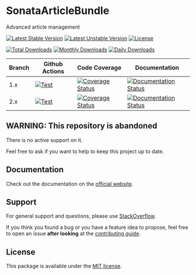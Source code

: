 <!--
DO NOT EDIT THIS FILE!

It's auto-generated by sonata-project/dev-kit package.
-->

# SonataArticleBundle

Advanced article management

[![Latest Stable Version](https://poser.pugx.org/sonata-project/article-bundle/v/stable)](https://packagist.org/packages/sonata-project/article-bundle)
[![Latest Unstable Version](https://poser.pugx.org/sonata-project/article-bundle/v/unstable)](https://packagist.org/packages/sonata-project/article-bundle)
[![License](https://poser.pugx.org/sonata-project/article-bundle/license)](https://packagist.org/packages/sonata-project/article-bundle)

[![Total Downloads](https://poser.pugx.org/sonata-project/article-bundle/downloads)](https://packagist.org/packages/sonata-project/article-bundle)
[![Monthly Downloads](https://poser.pugx.org/sonata-project/article-bundle/d/monthly)](https://packagist.org/packages/sonata-project/article-bundle)
[![Daily Downloads](https://poser.pugx.org/sonata-project/article-bundle/d/daily)](https://packagist.org/packages/sonata-project/article-bundle)

Branch | Github Actions | Code Coverage | Documentation |
------ | -------------- | ------------- | ------------- |
1.x | [![Test][test_stable_badge]][test_stable_link] | [![Coverage Status][coverage_stable_badge]][coverage_stable_link] | [![Documentation Status][documentation_stable_badge]][documentation_stable_link] |
2.x | [![Test][test_unstable_badge]][test_unstable_link] | [![Coverage Status][coverage_unstable_badge]][coverage_unstable_link] | [![Documentation Status][documentation_unstable_badge]][documentation_unstable_link] |

## WARNING: This repository is abandoned

There is no active support on it.

Feel free to ask if you want to help to keep this project up to date.

## Documentation

Check out the documentation on the [official website](https://docs.sonata-project.org/projects/SonataArticleBundle).

## Support

For general support and questions, please use [StackOverflow](http://stackoverflow.com/questions/tagged/sonata).

If you think you found a bug or you have a feature idea to propose, feel free to open an issue
**after looking** at the [contributing guide](CONTRIBUTING.md).

## License

This package is available under the [MIT license](LICENSE).

[test_stable_badge]: https://github.com/sonata-project/SonataArticleBundle/workflows/Test/badge.svg?branch=1.x
[test_stable_link]: https://github.com/sonata-project/SonataArticleBundle/actions?query=workflow:test+branch:1.x
[test_unstable_badge]: https://github.com/sonata-project/SonataArticleBundle/workflows/Test/badge.svg?branch=2.x
[test_unstable_link]: https://github.com/sonata-project/SonataArticleBundle/actions?query=workflow:test+branch:2.x

[coverage_stable_badge]: https://codecov.io/gh/sonata-project/SonataArticleBundle/branch/1.x/graph/badge.svg
[coverage_stable_link]: https://codecov.io/gh/sonata-project/SonataArticleBundle/branch/1.x
[coverage_unstable_badge]: https://codecov.io/gh/sonata-project/SonataArticleBundle/branch/2.x/graph/badge.svg
[coverage_unstable_link]: https://codecov.io/gh/sonata-project/SonataArticleBundle/branch/2.x

[documentation_stable_badge]: https://readthedocs.org/projects/sonataarticlebundle/badge/?version=1.x
[documentation_stable_link]: https://docs.sonata-project.org/projects/SonataArticleBundle/en/1.x/?badge=1.x
[documentation_unstable_badge]: https://readthedocs.org/projects/sonataarticlebundle/badge/?version=2.x
[documentation_unstable_link]: https://docs.sonata-project.org/projects/SonataArticleBundle/en/2.x/?badge=2.x
